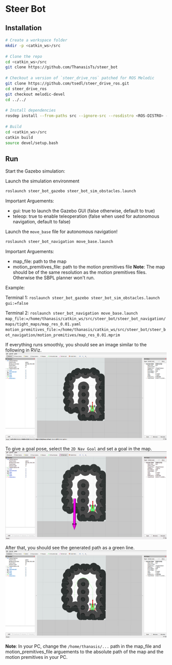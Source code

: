 # Steer Bot

## Installation

```bash
# Create a workspace folder
mkdir -p <catkin_ws>/src

# Clone the repo
cd <catkin_ws>/src
git clone https://github.com/ThanasisTs/steer_bot

# Checkout a version of `steer_drive_ros` patched for ROS Melodic
git clone https://github.com/tsedl/steer_drive_ros.git
cd steer_drive_ros
git checkout melodic-devel
cd ../../

# Install dependencies
rosdep install --from-paths src --ignore-src --rosdistro <ROS-DISTRO> -y

# Build
cd <catkin_ws>/src
catkin build
source devel/setup.bash
```

## Run

Start the Gazebo simulation:

Launch the simulation environment
```bash
roslaunch steer_bot_gazebo steer_bot_sim_obstacles.launch
```

Important Arguements:
* gui: true to launch the Gazebo GUI (false otherwise, default to true)
* teleop: true to enable teleoperation (false when used for autonomous navigation, default to false)

Launch the `move_base` file for autonomous navigation!

```bash
roslaunch steer_bot_navigation move_base.launch
```

Important Arguements:
* map_file: path to the map
* motion_premitives_file: path to the motion premitives file
**Note**: The map should be of the same resolution as the motion premitives files. Otherwise the SBPL planner won't run.

Example:

Terminal 1:
`roslaunch steer_bot_gazebo steer_bot_sim_obstacles.launch gui:=false`

Terminal 2:
`roslaunch steer_bot_navigation move_base.launch map_file:=/home/thanasis/catkin_ws/src/steer_bot/steer_bot_navigation/maps/tight_maps/map_res_0.01.yaml motion_premitives_file:=/home/thanasis/catkin_ws/src/steer_bot/steer_bot_navigation/motion_premitives/map_res_0.01.mprim`

If everything runs smoothly, you should see an image similar to the following in RViz.
![alt text](https://github.com/ThanasisTs/steer_bot/blob/master/steer_bot_navigation/rviz.png)

To give a goal pose, select the `2D Nav Goal` and set a goal in the map.
![alt text](https://github.com/ThanasisTs/steer_bot/blob/master/steer_bot_navigation/goal.png)

Αfter that, you should see the generated path as a green line.
![alt text](https://github.com/ThanasisTs/steer_bot/blob/master/steer_bot_navigation/path.png)

**Note**: In your PC, change the `/home/thanasis/...` path in the map_file and motion_premitives_file arguements to the absolute path of the map and the motion premitives in your PC.





